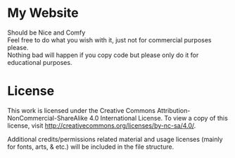 # My Website
Should be Nice and Comfy  
Feel free to do what you wish with it, just not for commercial purposes please.  
Nothing bad will happen if you copy code but please only do it for educational purposes.


# License
This work is licensed under the Creative Commons Attribution-NonCommercial-ShareAlike 4.0 International License. To view a copy of this license, visit http://creativecommons.org/licenses/by-nc-sa/4.0/.  
  
Additional credits/permissions related material and usage licenses (mainly for fonts, arts, & etc.) will be included in the file structure.
